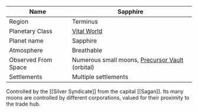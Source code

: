 | Name                | Sapphire                                                                                                  |
| ------------------- | --------------------------------------------------------------------------------------------------------- |
| Region              | Terminus                                                                                                  |
| Planetary Class     | [Vital World](datasworn:oracle_collection:starforged/planet/vital)                                        |
| Planet name         | Sapphire                                                                                                  |
| Atmosphere          | Breathable                                                                                                |
| Observed From Space | Numerous small moons, [Precursor Vault](datasworn:oracle_collection:starforged/precursor_vault) (orbital) |
| Settlements         | Multiple settlements                                                                                      |
Controlled by the [[Silver Syndicate]] from the capital [[Sagan]]. Its many moons are controlled by different corporations, valued for their proximity to the trade hub.